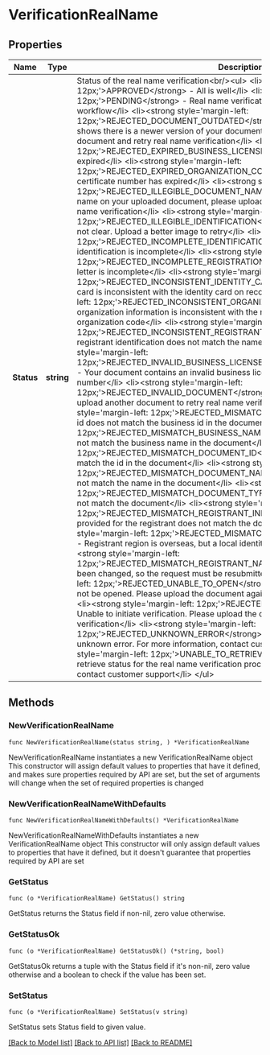 # VerificationRealName

## Properties

Name | Type | Description | Notes
------------ | ------------- | ------------- | -------------
**Status** | **string** | Status of the real name verification&lt;br/&gt;&lt;ul&gt; &lt;li&gt;&lt;strong style&#x3D;&#39;margin-left: 12px;&#39;&gt;APPROVED&lt;/strong&gt; - All is well&lt;/li&gt; &lt;li&gt;&lt;strong style&#x3D;&#39;margin-left: 12px;&#39;&gt;PENDING&lt;/strong&gt; - Real name verification is working its way through the workflow&lt;/li&gt; &lt;li&gt;&lt;strong style&#x3D;&#39;margin-left: 12px;&#39;&gt;REJECTED_DOCUMENT_OUTDATED&lt;/strong&gt; - Local government verification shows there is a newer version of your document.  Upload the latest version of the document and retry real name verification&lt;/li&gt; &lt;li&gt;&lt;strong style&#x3D;&#39;margin-left: 12px;&#39;&gt;REJECTED_EXPIRED_BUSINESS_LICENSE&lt;/strong&gt; - Business license is expired&lt;/li&gt; &lt;li&gt;&lt;strong style&#x3D;&#39;margin-left: 12px;&#39;&gt;REJECTED_EXPIRED_ORGANIZATION_CODE&lt;/strong&gt; - Organization code certificate number has expired&lt;/li&gt; &lt;li&gt;&lt;strong style&#x3D;&#39;margin-left: 12px;&#39;&gt;REJECTED_ILLEGIBLE_DOCUMENT_NAME&lt;/strong&gt; - There isn’t a clear name on your uploaded document, please upload a different document to retry real name verification&lt;/li&gt; &lt;li&gt;&lt;strong style&#x3D;&#39;margin-left: 12px;&#39;&gt;REJECTED_ILLEGIBLE_IDENTIFICATION&lt;/strong&gt; - Registrant identification is not clear.  Upload a better image to retry&lt;/li&gt; &lt;li&gt;&lt;strong style&#x3D;&#39;margin-left: 12px;&#39;&gt;REJECTED_INCOMPLETE_IDENTIFICATION&lt;/strong&gt; - Registrant identification is incomplete&lt;/li&gt; &lt;li&gt;&lt;strong style&#x3D;&#39;margin-left: 12px;&#39;&gt;REJECTED_INCOMPLETE_REGISTRATION_LETTER&lt;/strong&gt; - Registration letter is incomplete&lt;/li&gt; &lt;li&gt;&lt;strong style&#x3D;&#39;margin-left: 12px;&#39;&gt;REJECTED_INCONSISTENT_IDENTITY_CARD&lt;/strong&gt; - Provided identity card is inconsistent with the identity card on record&lt;/li&gt; &lt;li&gt;&lt;strong style&#x3D;&#39;margin-left: 12px;&#39;&gt;REJECTED_INCONSISTENT_ORGANIZATION_CODE&lt;/strong&gt; - Provided organization information is inconsistent with the results obtained using the submitted organization code&lt;/li&gt; &lt;li&gt;&lt;strong style&#x3D;&#39;margin-left: 12px;&#39;&gt;REJECTED_INCONSISTENT_REGISTRANT_NAME&lt;/strong&gt; - Name on the registrant identification does not match the name in the system&lt;/li&gt; &lt;li&gt;&lt;strong style&#x3D;&#39;margin-left: 12px;&#39;&gt;REJECTED_INVALID_BUSINESS_LICENSE_OR_ORGANIZATION_CODE&lt;/strong&gt; - Your document contains an invalid business license or organization code certificate number&lt;/li&gt; &lt;li&gt;&lt;strong style&#x3D;&#39;margin-left: 12px;&#39;&gt;REJECTED_INVALID_DOCUMENT&lt;/strong&gt; - Document is invalid.  Please upload another document to retry real name verification&lt;/li&gt; &lt;li&gt;&lt;strong style&#x3D;&#39;margin-left: 12px;&#39;&gt;REJECTED_MISMATCH_BUSINESS_ID&lt;/strong&gt; - Business id does not match the business id in the document&lt;/li&gt; &lt;li&gt;&lt;strong style&#x3D;&#39;margin-left: 12px;&#39;&gt;REJECTED_MISMATCH_BUSINESS_NAME&lt;/strong&gt; - Business name does not match the business name in the document&lt;/li&gt; &lt;li&gt;&lt;strong style&#x3D;&#39;margin-left: 12px;&#39;&gt;REJECTED_MISMATCH_DOCUMENT_ID&lt;/strong&gt; - Document id does not match the id in the document&lt;/li&gt; &lt;li&gt;&lt;strong style&#x3D;&#39;margin-left: 12px;&#39;&gt;REJECTED_MISMATCH_DOCUMENT_NAME&lt;/strong&gt; - Document name does not match the name in the document&lt;/li&gt; &lt;li&gt;&lt;strong style&#x3D;&#39;margin-left: 12px;&#39;&gt;REJECTED_MISMATCH_DOCUMENT_TYPE&lt;/strong&gt; - Document type does not match the document&lt;/li&gt; &lt;li&gt;&lt;strong style&#x3D;&#39;margin-left: 12px;&#39;&gt;REJECTED_MISMATCH_REGISTRANT_INFO&lt;/strong&gt; - The information provided for the registrant does not match the document&lt;/li&gt; &lt;li&gt;&lt;strong style&#x3D;&#39;margin-left: 12px;&#39;&gt;REJECTED_MISMATCH_REGISTRANT_LOCALITY&lt;/strong&gt; - Registrant region is overseas, but a local identity document was provided&lt;/li&gt; &lt;li&gt;&lt;strong style&#x3D;&#39;margin-left: 12px;&#39;&gt;REJECTED_MISMATCH_REGISTRANT_NAME&lt;/strong&gt; - Registrant name has been changed, so the request must be resubmitted&lt;/li&gt; &lt;li&gt;&lt;strong style&#x3D;&#39;margin-left: 12px;&#39;&gt;REJECTED_UNABLE_TO_OPEN&lt;/strong&gt; - Registrant identification could not be opened.  Please upload the document again to retry real name verification&lt;/li&gt; &lt;li&gt;&lt;strong style&#x3D;&#39;margin-left: 12px;&#39;&gt;REJECTED_UNABLE_TO_VERIFY&lt;/strong&gt; - Unable to initiate verification.  Please upload the document again to retry real name verification&lt;/li&gt; &lt;li&gt;&lt;strong style&#x3D;&#39;margin-left: 12px;&#39;&gt;REJECTED_UNKNOWN_ERROR&lt;/strong&gt; - Document was rejected due to an unknown error. For more information, contact customer support&lt;/li&gt; &lt;li&gt;&lt;strong style&#x3D;&#39;margin-left: 12px;&#39;&gt;UNABLE_TO_RETRIEVE_STATUS&lt;/strong&gt; - Unable to retrieve status for the real name verification process.  Retry, if this status persists, contact customer support&lt;/li&gt; &lt;/ul&gt; | 

## Methods

### NewVerificationRealName

`func NewVerificationRealName(status string, ) *VerificationRealName`

NewVerificationRealName instantiates a new VerificationRealName object
This constructor will assign default values to properties that have it defined,
and makes sure properties required by API are set, but the set of arguments
will change when the set of required properties is changed

### NewVerificationRealNameWithDefaults

`func NewVerificationRealNameWithDefaults() *VerificationRealName`

NewVerificationRealNameWithDefaults instantiates a new VerificationRealName object
This constructor will only assign default values to properties that have it defined,
but it doesn't guarantee that properties required by API are set

### GetStatus

`func (o *VerificationRealName) GetStatus() string`

GetStatus returns the Status field if non-nil, zero value otherwise.

### GetStatusOk

`func (o *VerificationRealName) GetStatusOk() (*string, bool)`

GetStatusOk returns a tuple with the Status field if it's non-nil, zero value otherwise
and a boolean to check if the value has been set.

### SetStatus

`func (o *VerificationRealName) SetStatus(v string)`

SetStatus sets Status field to given value.



[[Back to Model list]](../README.md#documentation-for-models) [[Back to API list]](../README.md#documentation-for-api-endpoints) [[Back to README]](../README.md)


